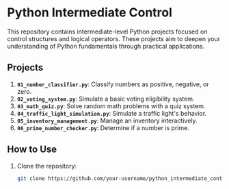 # Python Intermediate Control

This repository contains intermediate-level Python projects focused on control structures and logical operators. These projects aim to deepen your understanding of Python fundamentals through practical applications.

## Projects
1. **`01_number_classifier.py`**: Classify numbers as positive, negative, or zero.
2. **`02_voting_system.py`**: Simulate a basic voting eligibility system.
3. **`03_math_quiz.py`**: Solve random math problems with a quiz system.
4. **`04_traffic_light_simulation.py`**: Simulate a traffic light's behavior.
5. **`05_inventory_management.py`**: Manage an inventory interactively.
6. **`06_prime_number_checker.py`**: Determine if a number is prime.

## How to Use
1. Clone the repository:
   ```bash
   git clone https://github.com/your-username/python_intermediate_control.git
